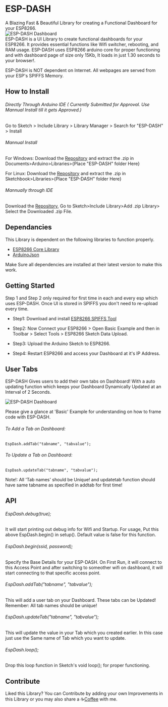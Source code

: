 # ESP-DASH
A Blazing Fast & Beautiful Library for creating a Functional Dashboard for your ESP8266.
<br>
![ESP-DASH Dashboard](https://github.com/ayushsharma82/ESP-DASH/blob/master/docs/dashboard.PNG)
<br>
ESP-DASH is a UI Library to create functional dashboards for your ESP8266. It provides essential functions like Wifi switcher, rebooting, and RAM usage. ESP-DASH uses ESP8266 arduino core for proper functioning and with dashboard page of size only 15Kb, It loads in just 1.30 seconds to your browser!.

ESP-DASH is NOT dependent on Internet. All webpages are served from your ESP's SPIFFS Memory.

## How to Install
###### Directly Through Arduino IDE ( Currently Submitted for Approval. Use Mannual Install till it gets Approved.)
Go to Sketch > Include Library > Library Manager > Search for "ESP-DASH" > Install

###### Mannual Install

For Windows: Download the [Repository](https://github.com/ayushsharma82/ESP-DASH/archive/master.zip) and extract the .zip in Documents>Arduino>Libraries>{Place "ESP-DASH" folder Here}

For Linux: Download the [Repository](https://github.com/ayushsharma82/ESP-DASH/archive/master.zip) and extract the .zip in Sketchbook>Libraries>{Place "ESP-DASH" folder Here}

###### Mannually through IDE

Download the [Repository](https://github.com/ayushsharma82/ESP-DASH/archive/master.zip), Go to Sketch>Include Library>Add .zip Library> Select the Downloaded .zip File.

## Dependancies
This Library is dependent on the following libraries to function properly.
  - [ESP8266 Core Library](https://github.com/esp8266/Arduino)
  - [ArduinoJson](https://github.com/bblanchon/ArduinoJson)

Make Sure all dependencies are installed at their latest version to make this work.

## Getting Started

Step 1 and Step 2 only required for first time in each and every esp which uses ESP-DASH. Once UI is stored in SPIFFS you don't need to re-upload every time.

- Step1:  Download and install [ESP8266 SPIFFS Tool](http://esp8266.github.io/Arduino/versions/2.0.0/doc/filesystem.html#uploading-files-to-file-system)
- Step2:  Now Connect your ESP8266 > Open Basic Example and then in Toolbar > Select Tools > ESP8266 Sketch Data Upload.

- Step3: Upload the Arduino Sketch to ESP8266.

- Step4: Restart ESP8266 and access your Dashboard at it's IP Address.

## User Tabs

ESP-DASH Gives users to add their own tabs on Dashboard! With a auto updating function which keeps your Dashboard Dynamically Updated at an Interval of 2 Seconds.

![ESP-DASH Dashboard](https://github.com/ayushsharma82/ESP-DASH/blob/master/docs/tab.gif)

Please give a glance at 'Basic' Example for understanding on how to frame code with ESP-DASH.

###### To Add a Tab on Dashboard:
```
EspDash.addTab("tabname", "tabvalue");
```

###### To Update a Tab on Dashboard:
```
EspDash.updateTab("tabname", "tabvalue");
```

Note!: All 'Tab names' should be Unique! and updatetab function should have same tabname as specified in addtab for first time!


## API

###### EspDash.debug(true);
It will start printing out debug info for Wifi and Startup. For usage, Put this above EspDash.begin() in setup(). Default value is false for this function.

###### EspDash.begin(ssid, password);
Specify the Base Details for your ESP-DASH. On First Run, it will connect to this Access Point and after switching to someother wifi on dashboard, it will start connecting to that specific access point.

###### EspDash.addTab("tabname", "tabvalue");
This will add a user tab on your Dashboard. These tabs can be Updated! Remember: All tab names should be unique!

###### EspDash.updateTab("tabname", "tabvalue");
This will update the value in your Tab which you created earlier. In this case just use the Same name of Tab which you want to update.

###### EspDash.loop();
Drop this loop function in Sketch's void loop(); for proper functioning.


## Contribute
Liked this Library? You can Contribute by adding your own Improvements in this Library or you may also share a :coffee:[Coffee](https://www.paypal.me/ayushsharma82/3)  with me.
